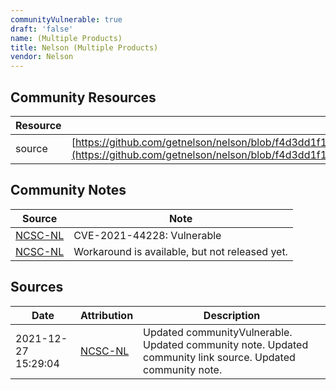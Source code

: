 ```yaml
---
communityVulnerable: true
draft: 'false'
name: (Multiple Products)
title: Nelson (Multiple Products)
vendor: Nelson
---
```



## Community Resources
| Resource | Link |
| --- | --- |
| source | [https://github.com/getnelson/nelson/blob/f4d3dd1f1d4f8dfef02487f67aefb9c60ab48bf5/project/custom.scala](https://github.com/getnelson/nelson/blob/f4d3dd1f1d4f8dfef02487f67aefb9c60ab48bf5/project/custom.scala) |

## Community Notes
| Source | Note |
| --- | --- |
| [NCSC-NL](https://github.com/NCSC-NL/log4shell/blob/main/software/README.md) | CVE-2021-44228: Vulnerable </ul> |
| [NCSC-NL](https://github.com/NCSC-NL/log4shell/blob/main/software/README.md) | Workaround is available, but not released yet. |

## Sources
| Date | Attribution | Description |
| --- | --- | --- |
| 2021-12-27 15:29:04 | [NCSC-NL](https://github.com/NCSC-NL/log4shell/blob/main/software/README.md) | Updated communityVulnerable. Updated community note. Updated community link source. Updated community note.  |
